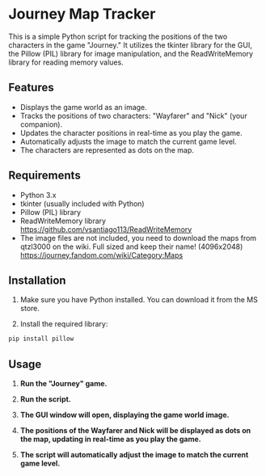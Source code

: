 # Journey Map Tracker

This is a simple Python script for tracking the positions of the two characters in the game "Journey." It utilizes the tkinter library for the GUI, the Pillow (PIL) library for image manipulation, and the ReadWriteMemory library for reading memory values.

## Features

- Displays the game world as an image.
- Tracks the positions of two characters: "Wayfarer" and "Nick" (your companion).
- Updates the character positions in real-time as you play the game.
- Automatically adjusts the image to match the current game level.
- The characters are represented as dots on the map.

## Requirements

- Python 3.x
- tkinter (usually included with Python)
- Pillow (PIL) library
- ReadWriteMemory library https://github.com/vsantiago113/ReadWriteMemory
- The image files are not included, you need to download the maps from qtzl3000 on the wiki. Full sized and keep their name! (4096x2048) https://journey.fandom.com/wiki/Category:Maps

## Installation

1. Make sure you have Python installed. You can download it from the MS store.

2. Install the required library:

```bash
pip install pillow
```

## Usage

1. **Run the "Journey" game.**

2. **Run the script.**

3. **The GUI window will open, displaying the game world image.**

4. **The positions of the Wayfarer and Nick will be displayed as dots on the map, updating in real-time as you play the game.**

5. **The script will automatically adjust the image to match the current game level.**

